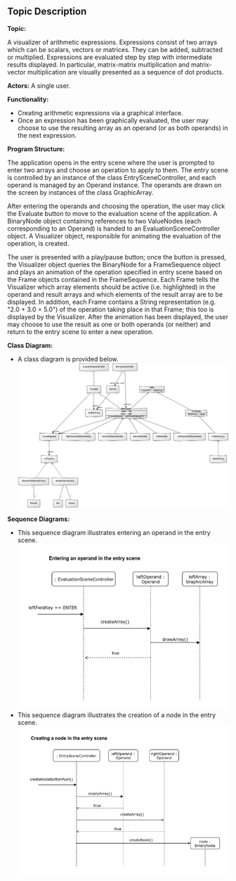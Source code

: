 ## Topic Description

**Topic:**

A visualizer of arithmetic expressions. Expressions consist of two arrays which can be scalars, vectors or matrices. They can be added, subtracted or multiplied. Expressions are evaluated step by step with intermediate results displayed. In particular, matrix-matrix multiplication and matrix-vector multiplication are visually presented as a sequence of dot products.

**Actors:**
A single user.

**Functionality:**
* Creating arithmetic expressions via a graphical interface.
* Once an expression has been graphically evaluated, the user may choose to use the resulting array as an operand (or as both operands) in the next expression.

**Program Structure:**

The application opens in the entry scene where the user is prompted to enter two arrays and choose an operation to apply to them. The entry scene is controlled by an instance of the class EntrySceneController, and each operand is managed by an Operand instance. The operands are drawn on the screen by instances of the class GraphicArray.

After entering the operands and choosing the operation, the user may click the Evaluate button to move to the evaluation scene of the application. A BinaryNode object containing references to two ValueNodes (each corresponding to an Operand) is handed to an EvaluationSceneController object. A Visualizer object, responsible for animating the evaluation of the operation, is created.

The user is presented with a play/pause button; once the button is pressed, the Visualizer object queries the BinaryNode for a FrameSequence object and plays an animation of the operation specified in entry scene based on the Frame objects contained in the FrameSequence. Each Frame tells the Visualizer which array elements should be active (i.e. highlighted) in the operand and result arrays and which elements of the result array are to be displayed. In addition, each Frame contains a String representation (e.g. "2.0 + 3.0 = 5.0") of the operation taking place in that Frame; this too is displayed by the Visualizer. After the animation has been displayed, the user may choose to use the result as one or both operands (or neither) and return to the entry scene to enter a new operation.

**Class Diagram:**
* A class diagram is provided below.
![Alt Class Diagram](ClassDiagram.png "Class Diagram")

**Sequence Diagrams:**
* This sequence diagram illustrates entering an operand in the entry scene.
![Alt Sequence Diagram](SequenceDiagramEnterOperand.png "Sequence Diagram")
* This sequence diagram illustrates the creation of a node in the entry scene.
![Alt Sequence Diagram](SequenceDiagramCreateNode.png "Sequence Diagram")
